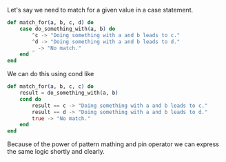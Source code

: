Let's say we need to match for a given value in a case statement.
```elixir
def match_for(a, b, c, d) do
    case do_something_with(a, b) do
        ^c -> "Doing something with a and b leads to c."
        ^d -> "Doing something with a and b leads to d."
        _ -> "No match."
    end
end
```
We can do this using cond like
```elixir
def match_for(a, b, c, c) do
    result = do_something_with(a, b)
    cond do
        result == c -> "Doing something with a and b leads to c."
        result == d -> "Doing something with a and b leads to d."
        true -> "No match."
    end
end
```
Because of the power of pattern mathing and pin operator we can express the same logic shortly and clearly.